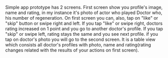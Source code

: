 
Simple app prototype has 2 screens. First screen show you profile's image, name and rating, in my instance it's photo of actor who played Doctor who, his number of regeneration. On first screen you can, also, tap on "like" or "skip" button or swipe right and left. If you tap "like" or swipe right, doctors rating increased on 1 point and you go to another doctor's profile. If you tap "skip" or swipe left, rating stays the same and you see next profile. if you tap on doctor's photo you will go to the second screen. It is a table view which consists all doctor's profiles with photo, name and rating(rating changes related with the results of your actions on first screen).
